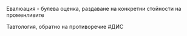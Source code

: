 Евалюация - булева оценка, раздаване на конкретни стойности на променливите

Тавтология, обратно на противоречие
#ДИС